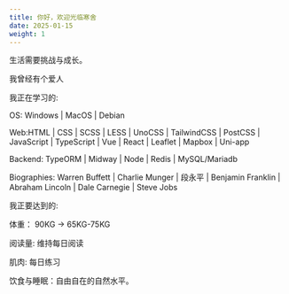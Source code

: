 ```yaml
---
title: 你好，欢迎光临寒舍
date: 2025-01-15
weight: 1
---
```

生活需要挑战与成长。

我曾经有个爱人

我正在学习的:

OS: Windows | MacOS | Debian

Web:HTML | CSS | SCSS | LESS | UnoCSS | TailwindCSS | PostCSS | JavaScript | TypeScript | Vue | React | Leaflet | Mapbox | Uni-app 

Backend:  TypeORM | Midway | Node | Redis | MySQL/Mariadb

Biographies: Warren Buffett | Charlie Munger | 段永平 | Benjamin Franklin | Abraham Lincoln | Dale Carnegie | Steve Jobs

我正要达到的:

体重： 90KG -> 65KG-75KG

阅读量: 维持每日阅读

肌肉: 每日练习

饮食与睡眠：自由自在的自然水平。